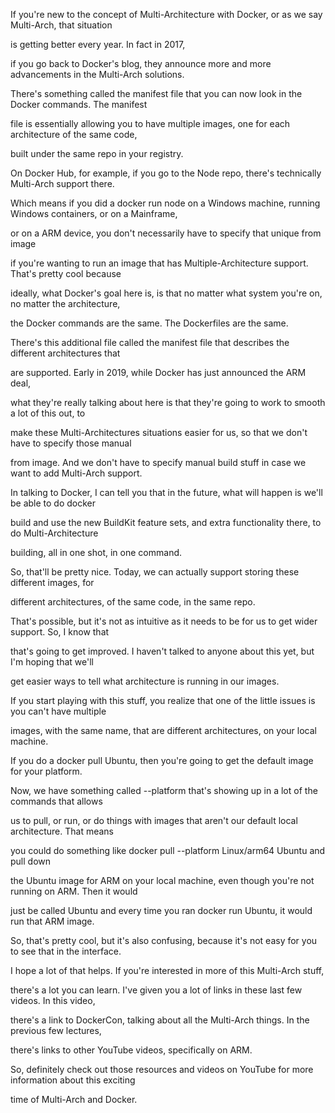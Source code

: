 If you're new to the concept of Multi-Architecture with Docker, or as we say Multi-Arch, that situation

is getting better every year. In fact in 2017,

if you go back to Docker's blog, they announce more and more advancements in the Multi-Arch solutions.

There's something called the manifest file that you can now look in the Docker commands. The manifest

file is essentially allowing you to have multiple images, one for each architecture of the same code,

built under the same repo in your registry.

On Docker Hub, for example, if you go to the Node repo, there's technically Multi-Arch support there.

Which means if you did a docker run node on a Windows machine, running Windows containers, or on a Mainframe,

or on a ARM device, you don't necessarily have to specify that unique from image

if you're wanting to run an image that has Multiple-Architecture support. That's pretty cool because

ideally, what Docker's goal here is, is that no matter what system you're on, no matter the architecture,

the Docker commands are the same. The Dockerfiles are the same.

There's this additional file called the manifest file that describes the different architectures that

are supported. Early in 2019, while Docker has just announced the ARM deal,

what they're really talking about here is that they're going to work to smooth a lot of this out, to

make these Multi-Architectures situations easier for us, so that we don't have to specify those manual

from image. And we don't have to specify manual build stuff in case we want to add Multi-Arch support.

In talking to Docker, I can tell you that in the future, what will happen is we'll be able to do docker

build and use the new BuildKit feature sets, and extra functionality there, to do Multi-Architecture

building, all in one shot, in one command.

So, that'll be pretty nice. Today, we can actually support storing these different images, for

different architectures, of the same code, in the same repo.

That's possible, but it's not as intuitive as it needs to be for us to get wider support. So, I know that

that's going to get improved. I haven't talked to anyone about this yet, but I'm hoping that we'll

get easier ways to tell what architecture is running in our images.

If you start playing with this stuff, you realize that one of the little issues is you can't have multiple

images, with the same name, that are different architectures, on your local machine.

If you do a docker pull Ubuntu, then you're going to get the default image for your platform.

Now, we have something called --platform that's showing up in a lot of the commands that allows

us to pull, or run, or do things with images that aren't our default local architecture. That means

you could do something like docker pull --platform Linux/arm64 Ubuntu and pull down

the Ubuntu image for ARM on your local machine, even though you're not running on ARM. Then it would

just be called Ubuntu and every time you ran docker run Ubuntu, it would run that ARM image.

So, that's pretty cool, but it's also confusing, because it's not easy for you to see that in the interface.

I hope a lot of that helps. If you're interested in more of this Multi-Arch stuff,

there's a lot you can learn. I've given you a lot of links in these last few videos. In this video,

there's a link to DockerCon, talking about all the Multi-Arch things. In the previous few lectures,

there's links to other YouTube videos, specifically on ARM.

So, definitely check out those resources and videos on YouTube for more information about this exciting

time of Multi-Arch and Docker.

